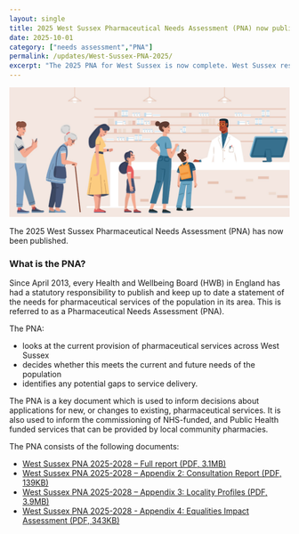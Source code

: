 ```yaml
---
layout: single
title: 2025 West Sussex Pharmaceutical Needs Assessment (PNA) now published
date: 2025-10-01
category: ["needs assessment","PNA"]
permalink: /updates/West-Sussex-PNA-2025/
excerpt: "The 2025 PNA for West Sussex is now complete. West Sussex residents and pharmaceutical service providers were consulted for their views."
---
```


![A decorative image of people waiting at a pharmacy counter](/assets/images/PNA_picture.PNG)

The 2025 West Sussex Pharmaceutical Needs Assessment (PNA) has now been published.

### What is the PNA?
Since April 2013, every Health and Wellbeing Board (HWB) in England has had a statutory responsibility to publish and keep up to date a statement of the needs for pharmaceutical services of the population in its area. This is referred to as a Pharmaceutical Needs Assessment (PNA).

The PNA:
* looks at the current provision of pharmaceutical services across West Sussex
* decides whether this meets the current and future needs of the population
* identifies any potential gaps to service delivery. 

The PNA is a key document which is used to inform decisions about applications for new, or changes to existing, pharmaceutical services. It is also used to inform the commissioning of NHS-funded, and Public Health funded services that can be provided by local community pharmacies.

The PNA consists of the following documents:

* [West Sussex PNA 2025-2028 – Full report (PDF, 3.1MB)](/assets/pdf/pna/2025-2028_West_Sussex_PNA.pdf)
* [West Sussex PNA 2025-2028 – Appendix 2: Consultation Report (PDF, 139KB)](/assets/pdf/pna/2025-2028_West_Sussex_PNA_Appendix_2_Consultation_Report_002.pdf)
* [West Sussex PNA 2025-2028 – Appendix 3: Locality Profiles (PDF, 3.9MB)](/assets/pdf/pna/2025_2028_West_Sussex_PNA_Appendix_3_Locality_Profiles.pdf)
* [West Sussex PNA 2025-2028 - Appendix 4: Equalities Impact Assessment (PDF, 343KB)](/assets/pdf/pna/2025-2028_West_Sussex_PNA_Appendix_4_Equalities_Assessment.pdf)
